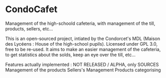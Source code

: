 # CondoCafet
Management of the high-schoold cafeteria, with management of the till, products, sellers, etc...

This is an open-sourced project, intiated by the Condorcet's MDL (Maison des Lycéens : House of the high-school pupils). Licensed under GPL 3.0, free to be re-used. It aims to make an easier management of the cafeteria, to get statistics about the solds, keep an eye over the till, etc...

Features actually implemented : NOT RELEASED / ALPHA, only SOURCES
   Management of the products 
   Sellers's Management
   Products categorising
